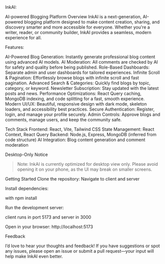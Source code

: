 InkAI:

AI-powered Blogging Platform
Overview
InkAI is a next-generation, AI-powered blogging platform designed to make content creation, 
sharing, and discovery smarter and more accessible for everyone. Whether you're a writer, reader, or community builder, InkAI provides a seamless, modern experience for all.

Features:

AI-Powered Blog Generation: Instantly generate professional blog content using advanced AI models.
AI Moderation: All comments are checked by AI for safety and quality before being published.
Role-Based Dashboards: Separate admin and user dashboards for tailored experiences.
Infinite Scroll & Pagination: Effortlessly browse blogs with infinite scroll and fast pagination.
Advanced Search & Categories: Quickly find blogs by topic, category, or keyword.
Newsletter Subscription: Stay updated with the latest posts and news.
Performance Optimizations: React Query caching, MongoDB indexing, and code splitting for a fast, smooth experience.
Modern UI/UX: Beautiful, responsive design with dark mode, skeleton loaders, and accessibility best practices.
Secure Authentication: Register, login, and manage your profile securely.
Admin Controls: Approve blogs and comments, manage users, and keep the community safe.


Tech Stack
Frontend: React, Vite, Tailwind CSS
State Management: React Context, React Query
Backend: Node.js, Express, MongoDB (inferred from code structure)
AI Integration: Blog content generation and comment moderation

Desktop-Only Notice
> Note:
> InkAI is currently optimized for desktop view only. Please avoid opening it on your phone, as the UI may break on smaller screens.

Getting Started
Clone the repository: 
   Navigate to client and server 

Install dependencies:

with npm install

Run the development server:

client runs in port 5173
and server in 3000

Open in your browser:   http://localhost:5173

Feedback

I’d love to hear your thoughts and feedback! If you have suggestions or spot any issues, please open an issue or submit a pull request—your input will help make InkAI even better.
